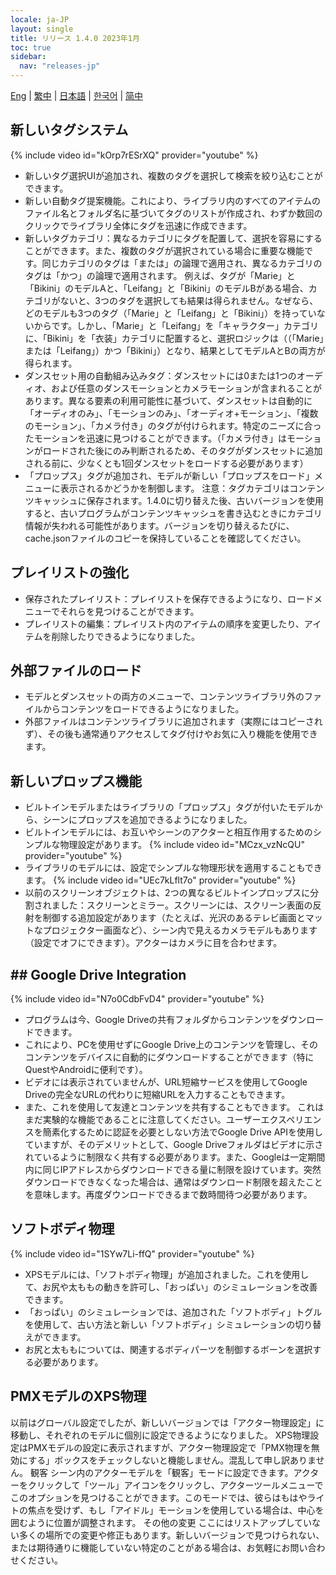 ```yaml
---
locale: ja-JP
layout: single
title: リリース 1.4.0 2023年1月
toc: true
sidebar:
  nav: "releases-jp"
---
```

[Eng](/dancexr/releases/1.4.0) | [繁中](/tw/dancexr/releases/1.4.0) | [日本語](/jp/dancexr/releases/1.4.0) | [한국어](/kr/dancexr/releases/1.4.0) | [简中](/zh/dancexr/releases/1.4.0)

## 新しいタグシステム
{% include video id="kOrp7rESrXQ" provider="youtube" %}
* 新しいタグ選択UIが追加され、複数のタグを選択して検索を絞り込むことができます。
* 新しい自動タグ提案機能。これにより、ライブラリ内のすべてのアイテムのファイル名とフォルダ名に基づいてタグのリストが作成され、わずか数回のクリックでライブラリ全体にタグを迅速に作成できます。
* 新しいタグカテゴリ：異なるカテゴリにタグを配置して、選択を容易にすることができます。また、複数のタグが選択されている場合に重要な機能です。同じカテゴリのタグは「または」の論理で適用され、異なるカテゴリのタグは「かつ」の論理で適用されます。
例えば、タグが「Marie」と「Bikini」のモデルAと、「Leifang」と「Bikini」のモデルBがある場合、カテゴリがないと、3つのタグを選択しても結果は得られません。なぜなら、どのモデルも3つのタグ（「Marie」と「Leifang」と「Bikini」）を持っていないからです。しかし、「Marie」と「Leifang」を「キャラクター」カテゴリに、「Bikini」を「衣装」カテゴリに配置すると、選択ロジックは（（「Marie」または「Leifang」）かつ「Bikini」）となり、結果としてモデルAとBの両方が得られます。
* ダンスセット用の自動組み込みタグ：ダンスセットには0または1つのオーディオ、および任意のダンスモーションとカメラモーションが含まれることがあります。異なる要素の利用可能性に基づいて、ダンスセットは自動的に「オーディオのみ」、「モーションのみ」、「オーディオ+モーション」、「複数のモーション」、「カメラ付き」のタグが付けられます。特定のニーズに合ったモーションを迅速に見つけることができます。（「カメラ付き」はモーションがロードされた後にのみ判断されるため、そのタグがダンスセットに追加される前に、少なくとも1回ダンスセットをロードする必要があります）
* 「プロップス」タグが追加され、モデルが新しい「プロップスをロード」メニューに表示されるかどうかを制御します。
注意：タグカテゴリはコンテンツキャッシュに保存されます。1.4.0に切り替えた後、古いバージョンを使用すると、古いプログラムがコンテンツキャッシュを書き込むときにカテゴリ情報が失われる可能性があります。バージョンを切り替えるたびに、cache.jsonファイルのコピーを保持していることを確認してください。

## プレイリストの強化
* 保存されたプレイリスト：プレイリストを保存できるようになり、ロードメニューでそれらを見つけることができます。
* プレイリストの編集：プレイリスト内のアイテムの順序を変更したり、アイテムを削除したりできるようになりました。

## 外部ファイルのロード
* モデルとダンスセットの両方のメニューで、コンテンツライブラリ外のファイルからコンテンツをロードできるようになりました。
* 外部ファイルはコンテンツライブラリに追加されます（実際にはコピーされず）、その後も通常通りアクセスしてタグ付けやお気に入り機能を使用できます。

## 新しいプロップス機能
* ビルトインモデルまたはライブラリの「プロップス」タグが付いたモデルから、シーンにプロップスを追加できるようになりました。
* ビルトインモデルには、お互いやシーンのアクターと相互作用するためのシンプルな物理設定があります。
{% include video id="MCzx_vzNcQU" provider="youtube" %}
* ライブラリのモデルには、設定でシンプルな物理形状を適用することもできます。
{% include video id="UEc7kLflt7o" provider="youtube" %}
* 以前のスクリーンオブジェクトは、2つの異なるビルトインプロップスに分割されました：スクリーンとミラー。スクリーンには、スクリーン表面の反射を制御する追加設定があります（たとえば、光沢のあるテレビ画面とマットなプロジェクター画面など）、シーン内で見えるカメラモデルもあります（設定でオフにできます）。アクターはカメラに目を合わせます。
## ## Google Drive Integration
{% include video id="N7o0CdbFvD4" provider="youtube" %}
* プログラムは今、Google Driveの共有フォルダからコンテンツをダウンロードできます。
* これにより、PCを使用せずにGoogle Drive上のコンテンツを管理し、そのコンテンツをデバイスに自動的にダウンロードすることができます（特にQuestやAndroidに便利です）。
* ビデオには表示されていませんが、URL短縮サービスを使用してGoogle Driveの完全なURLの代わりに短縮URLを入力することもできます。
* また、これを使用して友達とコンテンツを共有することもできます。
これはまだ実験的な機能であることに注意してください。ユーザーエクスペリエンスを簡素化するために認証を必要としない方法でGoogle Drive APIを使用していますが、そのデメリットとして、Google Driveフォルダはビデオに示されているように制限なく共有する必要があります。また、Googleは一定期間内に同じIPアドレスからダウンロードできる量に制限を設けています。突然ダウンロードできなくなった場合は、通常はダウンロード制限を超えたことを意味します。再度ダウンロードできるまで数時間待つ必要があります。

## ソフトボディ物理
{% include video id="1SYw7Li-ffQ" provider="youtube" %}
* XPSモデルには、「ソフトボディ物理」が追加されました。これを使用して、お尻や太ももの動きを許可し、「おっぱい」のシミュレーションを改善できます。
* 「おっぱい」のシミュレーションでは、追加された「ソフトボディ」トグルを使用して、古い方法と新しい「ソフトボディ」シミュレーションの切り替えができます。
* お尻と太ももについては、関連するボディパーツを制御するボーンを選択する必要があります。

## PMXモデルのXPS物理
以前はグローバル設定でしたが、新しいバージョンでは「アクター物理設定」に移動し、それぞれのモデルに個別に設定できるようになりました。
XPS物理設定はPMXモデルの設定に表示されますが、アクター物理設定で「PMX物理を無効にする」ボックスをチェックしないと機能しません。混乱して申し訳ありません。
観客
シーン内のアクターモデルを「観客」モードに設定できます。アクターをクリックして「ツール」アイコンをクリックし、アクターツールメニューでこのオプションを見つけることができます。このモードでは、彼らはもはやライトの焦点を受けず、もし「アイドル」モーションを使用している場合は、中心を囲むように位置が調整されます。
その他の変更
ここにはリストアップしていない多くの場所での変更や修正もあります。新しいバージョンで見つけられない、または期待通りに機能していない特定のことがある場合は、お気軽にお問い合わせください。